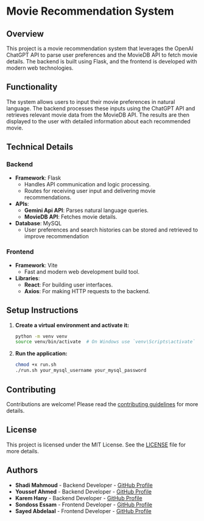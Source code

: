 # Movie Recommendation System

## Overview

This project is a movie recommendation system that leverages the OpenAI ChatGPT API to parse user preferences and the MovieDB API to fetch movie details. The backend is built using Flask, and the frontend is developed with modern web technologies.

## Functionality

The system allows users to input their movie preferences in natural language. The backend processes these inputs using the ChatGPT API and retrieves relevant movie data from the MovieDB API. The results are then displayed to the user with detailed information about each recommended movie.


## Technical Details

### Backend
- **Framework**: Flask
  - Handles API communication and logic processing.
  - Routes for receiving user input and delivering movie recommendations.
- **APIs**:
  - **Gemini Api API**: Parses natural language queries.
  - **MovieDB API**: Fetches movie details.
- **Database**: MySQL
  - User preferences and search histories can be stored and retrieved to improve recommendation 

### Frontend
- **Framework**: Vite
  - Fast and modern web development build tool.
- **Libraries**:
  - **React**: For building user interfaces.
  - **Axios**: For making HTTP requests to the backend.

## Setup Instructions 

1. **Create a virtual environment and activate it:**

    ```sh
    python -m venv venv
    source venv/bin/activate  # On Windows use `venv\Scripts\activate`
    ```


5. **Run the application:**

    ```sh
    chmod +x run.sh
    ./run.sh your_mysql_username your_mysql_password
    ```

## Contributing

Contributions are welcome! Please read the [contributing guidelines](CONTRIBUTING.md) for more details.

## License

This project is licensed under the MIT License. See the [LICENSE](LICENSE) file for more details.

## Authors

- **Shadi Mahmoud** - Backend Developer - [GitHub Profile](https://github.com/Oxshady)
- **Youssef Ahmed** - Backend Developer - [GitHub Profile](https://github.com/youssef3092004)
- **Karem Hany** - Backend Developer - [GitHub Profile](https://github.com/K-a-r-e-e-m)
- **Sondoss Essam** - Frontend Developer - [GitHub Profile](https://github.com/sondosEssam)
- **Sayed Abdelaal** - Frontend Developer - [GitHub Profile](https://github.com/sayedabdelal)
